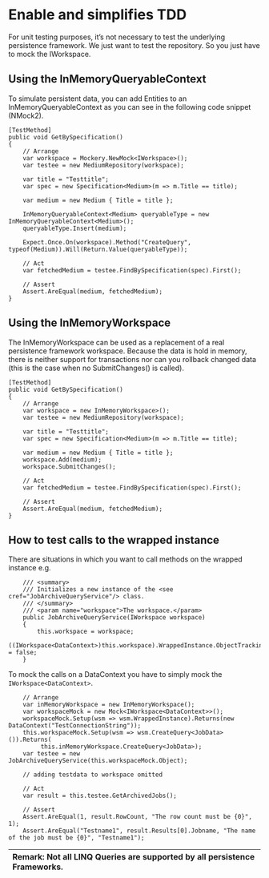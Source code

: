 # Enable and simplifies TDD #

For unit testing purposes, it’s not necessary to test the underlying persistence framework. We just want to test the repository. So you just have to mock the IWorkspace.

## Using the InMemoryQueryableContext ##

To simulate persistent data, you can add Entities to an InMemoryQueryableContext as you can see in the following code snippet (NMock2).

```
[TestMethod]
public void GetBySpecification()
{
    // Arrange
    var workspace = Mockery.NewMock<IWorkspace>();
    var testee = new MediumRepository(workspace);
    
    var title = "Testtitle";
    var spec = new Specification<Medium>(m => m.Title == title);

    var medium = new Medium { Title = title };

    InMemoryQueryableContext<Medium> queryableType = new InMemoryQueryableContext<Medium>();
    queryableType.Insert(medium);

    Expect.Once.On(workspace).Method("CreateQuery", typeof(Medium)).Will(Return.Value(queryableType));
    
    // Act        
    var fetchedMedium = testee.FindBySpecification(spec).First();

    // Assert
    Assert.AreEqual(medium, fetchedMedium);
}
```

## Using the InMemoryWorkspace ##

The InMemoryWorkspace can be used as a replacement of a real persistence framework workspace. Because the data is hold in memory, there is neither support for transactions nor can you rollback changed data (this is the case when no SubmitChanges() is called).

```
[TestMethod]
public void GetBySpecification()
{
    // Arrange
    var workspace = new InMemoryWorkspace>();
    var testee = new MediumRepository(workspace);
    
    var title = "Testtitle";
    var spec = new Specification<Medium>(m => m.Title == title);

    var medium = new Medium { Title = title };
    workspace.Add(medium);
    workspace.SubmitChanges();
    
    // Act
    var fetchedMedium = testee.FindBySpecification(spec).First();

    // Assert
    Assert.AreEqual(medium, fetchedMedium);
}
```

## How to test calls to the wrapped instance ##

There are situations in which you want to call methods on the wrapped instance e.g.

```
    /// <summary>
    /// Initializes a new instance of the <see cref="JobArchiveQueryService"/> class.
    /// </summary>
    /// <param name="workspace">The workspace.</param>
    public JobArchiveQueryService(IWorkspace workspace)
    {
        this.workspace = workspace;
        ((IWorkspace<DataContext>)this.workspace).WrappedInstance.ObjectTrackingEnabled = false;
    }
```

To mock the calls on a DataContext you have to simply mock the `IWorkspace<DataContext>`.

```
    // Arrange
    var inMemoryWorkspace = new InMemoryWorkspace();
    var workspaceMock = new Mock<IWorkspace<DataContext>>();
    workspaceMock.Setup(wsm => wsm.WrappedInstance).Returns(new DataContext("TestConnectionString"));
    this.workspaceMock.Setup(wsm => wsm.CreateQuery<JobData>()).Returns(
         this.inMemoryWorkspace.CreateQuery<JobData>);
    var testee = new JobArchiveQueryService(this.workspaceMock.Object);
    
    // adding testdata to workspace omitted

    // Act
    var result = this.testee.GetArchivedJobs();

    // Assert
    Assert.AreEqual(1, result.RowCount, "The row count must be {0}", 1);
    Assert.AreEqual("Testname1", result.Results[0].Jobname, "The name of the job must be {0}", "Testname1");
```

| Remark: Not all LINQ Queries are supported by all persistence Frameworks. |
|:--------------------------------------------------------------------------|